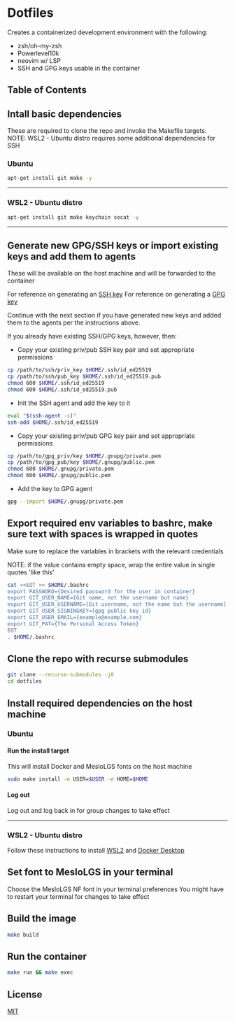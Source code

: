 # Dotfiles

Creates a containerized development environment with the following:

- zsh/oh-my-zsh
- Powerlevel10k
- neovim w/ LSP
- SSH and GPG keys usable in the container

## Table of Contents


## Intall basic dependencies

These are required to clone the repo and invoke the Makefile targets. <br>
NOTE: WSL2 - Ubuntu distro requires some additional dependencies for SSH

### Ubuntu

```bash
apt-get install git make -y
```

---

### WSL2 - Ubuntu distro

```bash
apt-get install git make keychain socat -y
```

---

## Generate new GPG/SSH keys or import existing keys and add them to agents

These will be available on the host machine and will be forwarded to the container

For reference on generating an [SSH key](https://docs.github.com/en/authentication/connecting-to-github-with-ssh/generating-a-new-ssh-key-and-adding-it-to-the-ssh-agent)
For reference on generating a [GPG key](https://docs.github.com/en/authentication/managing-commit-signature-verification/generating-a-new-gpg-key)

Continue with the next section if you have generated new keys and added them to the agents per the instructions above.

If you already have existing SSH/GPG keys, however, then:

- Copy your existing priv/pub SSH key pair and set appropriate permissions

```bash
cp /path/to/ssh/priv_key $HOME/.ssh/id_ed25519
cp /path/to/ssh/pub_key $HOME/.ssh/id_ed25519.pub
chmod 600 $HOME/.ssh/id_ed25519
chmod 600 $HOME/.ssh/id_ed25519.pub
```

- Init the SSH agent and add the key to it

```bash
eval "$(ssh-agent -s)"
ssh-add $HOME/.ssh/id_ed25519
```

- Copy your existing priv/pub GPG key pair and set appropriate permissions
```bash
cp /path/to/gpg_priv/key $HOME/.gnupg/private.pem
cp /path/to/gpg_pub/key $HOME/.gnupg/public.pem
chmod 600 $HOME/.gnupg/private.pem
chmod 600 $HOME/.gnupg/public.pem
```

- Add the key to GPG agent
```bash
gpg --import $HOME/.gnupg/private.pem
```

## Export required env variables to bashrc, make sure text with spaces is wrapped in quotes

Make sure to replace the variables in brackets with the relevant credentials


NOTE: if the value contains empty space, wrap the entire value in single quotes 'like this'
```bash
cat <<EOT >> $HOME/.bashrc
export PASSWORD={Desired password for the user in container}
export GIT_USER_NAME={Git name, not the username but name}
export GIT_USER_USERNAME={Git username, not the name but the username}
export GIT_USER_SIGNINGKEY={gpg public key id}
export GIT_USER_EMAIL={example@example.com}
export GIT_PAT={The Personal Access Token}
EOT
. $HOME/.bashrc
```

## Clone the repo with recurse submodules

```bash
git clone --recurse-submodules -j8 
cd dotfiles
```

## Install required dependencies on the host machine

### Ubuntu

#### Run the install target

This will install Docker and MesloLGS fonts on the host machine

```bash
sudo make install -e USER=$USER -e HOME=$HOME
```

#### Log out

Log out and log back in for group changes to take effect

---

### WSL2 - Ubuntu distro

Follow these instructions to install 
[WSL2](https://docs.microsoft.com/en-us/windows/wsl/install)
and [Docker Desktop](https://docs.docker.com/desktop/windows/install/)


## Set font to MesloLGS in your terminal

Choose the MesloLGS NF font in your terminal preferences
You might have to restart your terminal for changes to take effect

## Build the image

```bash
make build
```

## Run the container

```bash
make run && make exec
```


## License
[MIT](https://choosealicense.com/licenses/mit/)
